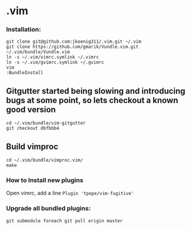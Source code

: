 .vim
====
### Installation:

    git clone git@github.com:jkoenig311/.vim.git ~/.vim
    git clone https://github.com/gmarik/Vundle.vim.git ~/.vim/bundle/Vundle.vim
    ln -s ~/.vim/vimrc.symlink ~/.vimrc
    ln -s ~/.vim/gvimrc.symlink ~/.gvimrc
    vim
    :BundleInstall

## Gitgutter started being slowing and introducing bugs at some point, so lets checkout a known good version
    cd ~/.vim/bundle/vim-gitgutter
    git checkout dbfbbb4

## Build vimproc
    cd ~/.vim/bundle/vimproc.vim/
    make

### How to Install new plugins

Open vimrc, add a line `Plugin 'tpope/vim-fugitive'`

### Upgrade all bundled plugins:

    git submodule foreach git pull origin master

